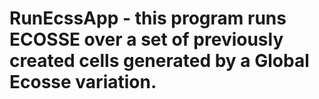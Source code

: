 # RunEcssApp - this program runs ECOSSE over a set of previously created cells generated by a Global Ecosse variation.
